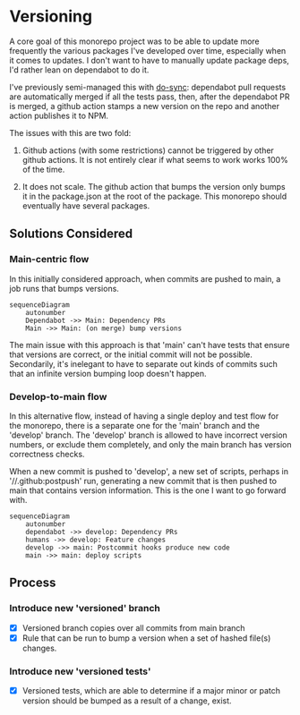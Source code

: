 # Versioning

A core goal of this monorepo project was to be able to update more frequently the various packages I've developed over time, especially when it comes to updates. I don't want to have to manually update package deps, I'd rather lean on dependabot to do it.

I've previously semi-managed this with [do-sync]: dependabot pull requests are automatically merged if all the tests pass, then, after the dependabot PR is merged, a github action stamps a new version on the repo and another action publishes it to NPM.

[do-sync]: https://github.com/Zemnmez/do-sync

The issues with this are two fold:

1. Github actions (with some restrictions) cannot be triggered by other github actions. It is not entirely clear if what seems to work works 100% of the time.

2. It does not scale. The github action that bumps the version only bumps it in the package.json at the root of the package. This monorepo should eventually have several packages.

## Solutions Considered

### Main-centric flow

In this initially considered approach, when commits are pushed to main, a job runs that bumps versions.

```mermaid
sequenceDiagram
    autonumber
    Dependabot ->> Main: Dependency PRs
    Main ->> Main: (on merge) bump versions
```

The main issue with this approach is that 'main' can't have tests that ensure that versions are correct, or the initial commit will not be possible. Secondarily, it's inelegant to have to separate out kinds of commits such that an infinite version bumping loop doesn't happen.

### Develop-to-main flow

In this alternative flow, instead of having a single deploy and test flow for the monorepo, there is a separate one for the 'main' branch and the 'develop' branch. The 'develop' branch is allowed to have incorrect version numbers, or exclude them completely, and only the main branch has version correctness checks.

When a new commit is pushed to 'develop', a new set of scripts, perhaps in '//.github:postpush' run, generating a new commit that is then pushed to main that contains version information. This is the one I want to go forward with.

```mermaid
sequenceDiagram
    autonumber
    dependabot ->> develop: Dependency PRs
    humans ->> develop: Feature changes
    develop ->> main: Postcommit hooks produce new code
    main ->> main: deploy scripts
```

## Process
### Introduce new 'versioned' branch
 - [x] Versioned branch copies over all commits from main branch
 - [x] Rule that can be run to bump a version when a set of hashed file(s) changes.
### Introduce new 'versioned tests'
 - [x] Versioned tests, which are able to determine if a major minor
       or patch version should be bumped as a result of a change, exist.




[svgshot publish pr]: https://github.com/Zemnmez/monorepo/pull/274